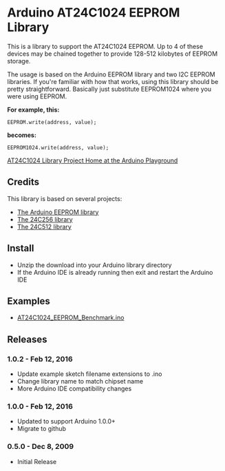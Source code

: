 # Arduino AT24C1024 EEPROM Library
This is a library to support the AT24C1024 EEPROM. Up to 4 of these devices may be chained together to provide 128-512 kilobytes of EEPROM storage.

The usage is based on the Arduino EEPROM library and two I2C EEPROM libraries. If you're familiar with how that works, using this library should be pretty straightforward. Basically just substitute EEPROM1024 where you were using EEPROM.

**For example, this:**
```
EEPROM.write(address, value);
```
**becomes:**
```
EEPROM1024.write(address, value);
```

[AT24C1024 Library Project Home at the Arduino Playground](http://playground.arduino.cc/Code/I2CEEPROM24C1024)

## Credits
This library is based on several projects:
* [The Arduino EEPROM library](https://www.arduino.cc/en/Reference/EEPROM)
* [The 24C256 library](http://playground.arduino.cc/Code/I2CEEPROM)
* [The 24C512 library](http://playground.arduino.cc/Code/I2CEEPROM24LC512)

## Install
* Unzip the download into your Arduino library directory
* If the Arduino IDE is already running then exit and restart the Arduino IDE

## Examples
* [AT24C1024_EEPROM_Benchmark.ino](https://github.com/jwhiddon/arduino-at24c1024/blob/master/examples/)

## Releases

### 1.0.2 - Feb 12, 2016
* Update example sketch filename extensions to .ino
* Change library name to match chipset name
* More Arduino IDE compatibility changes 

### 1.0.0 - Feb 12, 2016
* Updated to support Arduino 1.0.0+
* Migrate to github

### 0.5.0 - Dec 8, 2009
* Initial Release
